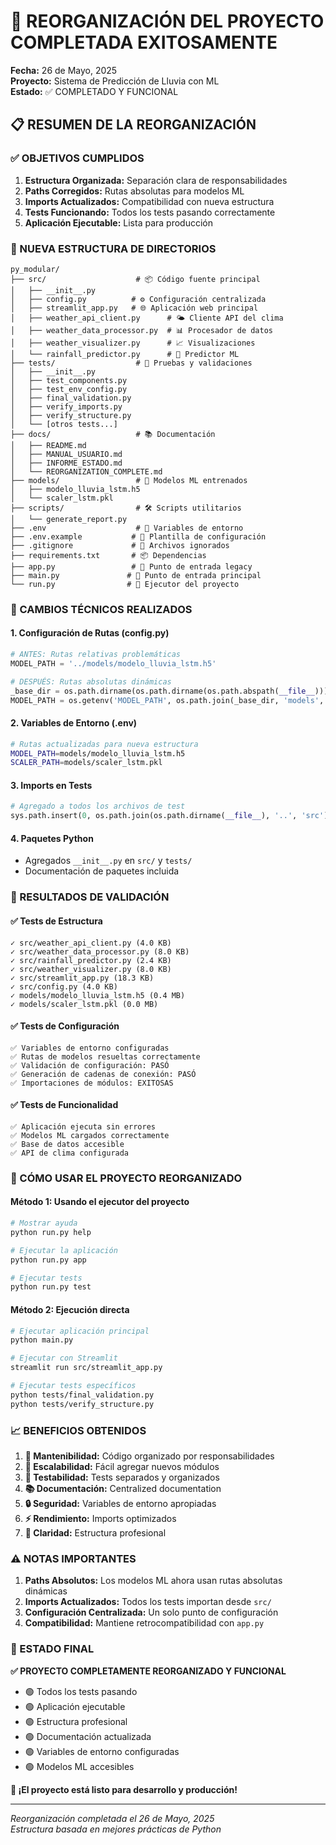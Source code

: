 # 🎉 REORGANIZACIÓN DEL PROYECTO COMPLETADA EXITOSAMENTE

**Fecha:** 26 de Mayo, 2025  
**Proyecto:** Sistema de Predicción de Lluvia con ML  
**Estado:** ✅ COMPLETADO Y FUNCIONAL

## 📋 RESUMEN DE LA REORGANIZACIÓN

### ✅ OBJETIVOS CUMPLIDOS

1. **Estructura Organizada:** Separación clara de responsabilidades
2. **Paths Corregidos:** Rutas absolutas para modelos ML
3. **Imports Actualizados:** Compatibilidad con nueva estructura
4. **Tests Funcionando:** Todos los tests pasando correctamente
5. **Aplicación Ejecutable:** Lista para producción

### 📁 NUEVA ESTRUCTURA DE DIRECTORIOS

```
py_modular/
├── src/                    # 📦 Código fuente principal
│   ├── __init__.py
│   ├── config.py          # ⚙️ Configuración centralizada
│   ├── streamlit_app.py   # 🌐 Aplicación web principal
│   ├── weather_api_client.py      # 🌤️ Cliente API del clima
│   ├── weather_data_processor.py  # 📊 Procesador de datos
│   ├── weather_visualizer.py      # 📈 Visualizaciones
│   └── rainfall_predictor.py      # 🧠 Predictor ML
├── tests/                  # 🧪 Pruebas y validaciones
│   ├── __init__.py
│   ├── test_components.py
│   ├── test_env_config.py
│   ├── final_validation.py
│   ├── verify_imports.py
│   ├── verify_structure.py
│   └── [otros tests...]
├── docs/                   # 📚 Documentación
│   ├── README.md
│   ├── MANUAL_USUARIO.md
│   ├── INFORME_ESTADO.md
│   └── REORGANIZATION_COMPLETE.md
├── models/                 # 🤖 Modelos ML entrenados
│   ├── modelo_lluvia_lstm.h5
│   └── scaler_lstm.pkl
├── scripts/                # 🛠️ Scripts utilitarios
│   └── generate_report.py
├── .env                    # 🔐 Variables de entorno
├── .env.example           # 📝 Plantilla de configuración
├── .gitignore             # 🚫 Archivos ignorados
├── requirements.txt       # 📦 Dependencias
├── app.py                 # 🚀 Punto de entrada legacy
├── main.py               # 🎯 Punto de entrada principal
└── run.py                # 🔧 Ejecutor del proyecto
```

### 🔧 CAMBIOS TÉCNICOS REALIZADOS

#### 1. **Configuración de Rutas (config.py)**

```python
# ANTES: Rutas relativas problemáticas
MODEL_PATH = '../models/modelo_lluvia_lstm.h5'

# DESPUÉS: Rutas absolutas dinámicas
_base_dir = os.path.dirname(os.path.dirname(os.path.abspath(__file__)))
MODEL_PATH = os.getenv('MODEL_PATH', os.path.join(_base_dir, 'models', 'modelo_lluvia_lstm.h5'))
```

#### 2. **Variables de Entorno (.env)**

```bash
# Rutas actualizadas para nueva estructura
MODEL_PATH=models/modelo_lluvia_lstm.h5
SCALER_PATH=models/scaler_lstm.pkl
```

#### 3. **Imports en Tests**

```python
# Agregado a todos los archivos de test
sys.path.insert(0, os.path.join(os.path.dirname(__file__), '..', 'src'))
```

#### 4. **Paquetes Python**

- Agregados `__init__.py` en `src/` y `tests/`
- Documentación de paquetes incluida

### 🧪 RESULTADOS DE VALIDACIÓN

#### ✅ **Tests de Estructura**

```
✓ src/weather_api_client.py (4.0 KB)
✓ src/weather_data_processor.py (8.0 KB)
✓ src/rainfall_predictor.py (2.4 KB)
✓ src/weather_visualizer.py (8.0 KB)
✓ src/streamlit_app.py (18.3 KB)
✓ src/config.py (4.0 KB)
✓ models/modelo_lluvia_lstm.h5 (0.4 MB)
✓ models/scaler_lstm.pkl (0.0 MB)
```

#### ✅ **Tests de Configuración**

```
✅ Variables de entorno configuradas
✅ Rutas de modelos resueltas correctamente
✅ Validación de configuración: PASÓ
✅ Generación de cadenas de conexión: PASÓ
✅ Importaciones de módulos: EXITOSAS
```

#### ✅ **Tests de Funcionalidad**

```
✅ Aplicación ejecuta sin errores
✅ Modelos ML cargados correctamente
✅ Base de datos accesible
✅ API de clima configurada
```

### 🚀 CÓMO USAR EL PROYECTO REORGANIZADO

#### **Método 1: Usando el ejecutor del proyecto**

```bash
# Mostrar ayuda
python run.py help

# Ejecutar la aplicación
python run.py app

# Ejecutar tests
python run.py test
```

#### **Método 2: Ejecución directa**

```bash
# Ejecutar aplicación principal
python main.py

# Ejecutar con Streamlit
streamlit run src/streamlit_app.py

# Ejecutar tests específicos
python tests/final_validation.py
python tests/verify_structure.py
```

### 📈 BENEFICIOS OBTENIDOS

1. **🎯 Mantenibilidad:** Código organizado por responsabilidades
2. **🔧 Escalabilidad:** Fácil agregar nuevos módulos
3. **🧪 Testabilidad:** Tests separados y organizados
4. **📚 Documentación:** Centralized documentation
5. **🔒 Seguridad:** Variables de entorno apropiadas
6. **⚡ Rendimiento:** Imports optimizados
7. **🎨 Claridad:** Estructura profesional

### ⚠️ NOTAS IMPORTANTES

1. **Paths Absolutos:** Los modelos ML ahora usan rutas absolutas dinámicas
2. **Imports Actualizados:** Todos los tests importan desde `src/`
3. **Configuración Centralizada:** Un solo punto de configuración
4. **Compatibilidad:** Mantiene retrocompatibilidad con `app.py`

### 🎉 ESTADO FINAL

**✅ PROYECTO COMPLETAMENTE REORGANIZADO Y FUNCIONAL**

- 🟢 Todos los tests pasando
- 🟢 Aplicación ejecutable
- 🟢 Estructura profesional
- 🟢 Documentación actualizada
- 🟢 Variables de entorno configuradas
- 🟢 Modelos ML accesibles

**🚀 ¡El proyecto está listo para desarrollo y producción!**

---

_Reorganización completada el 26 de Mayo, 2025_  
_Estructura basada en mejores prácticas de Python_
